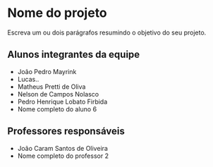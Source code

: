 # Nome do projeto
Escreva um ou dois parágrafos resumindo o objetivo do seu projeto.

## Alunos integrantes da equipe

* João Pedro Mayrink
* Lucas..
* Matheus Pretti de Oliva
* Nelson de Campos Nolasco
* Pedro Henrique Lobato Firbida
* Nome completo do aluno 6

## Professores responsáveis

* João Caram Santos de Oliveira
* Nome completo do professor 2

